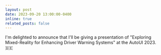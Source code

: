 ```yaml
---
layout: post
date: 2023-09-20 13:00:00-0400
inline: true
related_posts: false
---
```


I'm delighted to announce that I'll be giving a presentation of "Exploring Mixed-Reality for Enhancing Driver Warning Systems" at the AutoUI 2023. :de:
